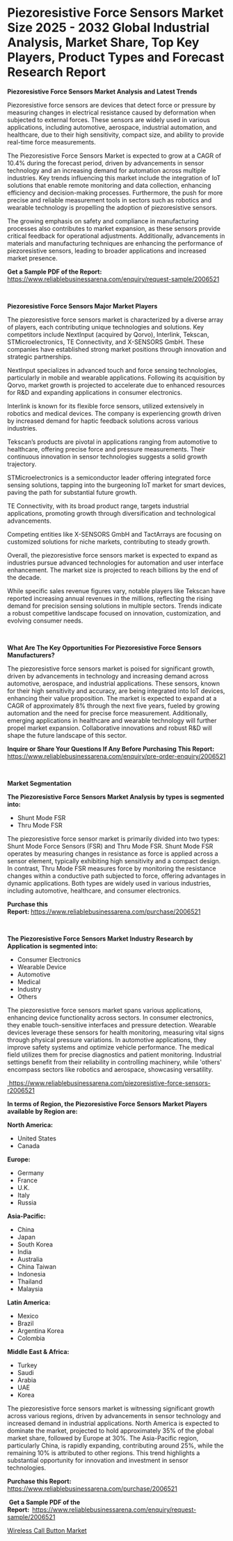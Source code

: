 <p><h1>Piezoresistive Force Sensors Market Size 2025 - 2032 Global Industrial Analysis, Market Share, Top Key Players, Product Types and Forecast Research Report</h1></p><p><strong>Piezoresistive Force Sensors Market Analysis and Latest Trends</strong></p>
<p><p>Piezoresistive force sensors are devices that detect force or pressure by measuring changes in electrical resistance caused by deformation when subjected to external forces. These sensors are widely used in various applications, including automotive, aerospace, industrial automation, and healthcare, due to their high sensitivity, compact size, and ability to provide real-time force measurements.</p><p>The Piezoresistive Force Sensors Market is expected to grow at a CAGR of 10.4% during the forecast period, driven by advancements in sensor technology and an increasing demand for automation across multiple industries. Key trends influencing this market include the integration of IoT solutions that enable remote monitoring and data collection, enhancing efficiency and decision-making processes. Furthermore, the push for more precise and reliable measurement tools in sectors such as robotics and wearable technology is propelling the adoption of piezoresistive sensors. </p><p>The growing emphasis on safety and compliance in manufacturing processes also contributes to market expansion, as these sensors provide critical feedback for operational adjustments. Additionally, advancements in materials and manufacturing techniques are enhancing the performance of piezoresistive sensors, leading to broader applications and increased market presence.</p></p>
<p><strong>Get a Sample PDF of the Report:&nbsp;</strong> <a href="https://www.reliablebusinessarena.com/enquiry/request-sample/2006521?utm_campaign=3346&utm_medium=2&utm_source=Github&utm_content=ia&utm_term=06042025&utm_id=piezoresistive-force-sensors">https://www.reliablebusinessarena.com/enquiry/request-sample/2006521</a></p>
<p>&nbsp;</p>
<p><strong>Piezoresistive Force Sensors Major Market Players</strong></p>
<p><p>The piezoresistive force sensors market is characterized by a diverse array of players, each contributing unique technologies and solutions. Key competitors include NextInput (acquired by Qorvo), Interlink, Tekscan, STMicroelectronics, TE Connectivity, and X-SENSORS GmbH. These companies have established strong market positions through innovation and strategic partnerships.</p><p>NextInput specializes in advanced touch and force sensing technologies, particularly in mobile and wearable applications. Following its acquisition by Qorvo, market growth is projected to accelerate due to enhanced resources for R&D and expanding applications in consumer electronics.</p><p>Interlink is known for its flexible force sensors, utilized extensively in robotics and medical devices. The company is experiencing growth driven by increased demand for haptic feedback solutions across various industries.</p><p>Tekscan’s products are pivotal in applications ranging from automotive to healthcare, offering precise force and pressure measurements. Their continuous innovation in sensor technologies suggests a solid growth trajectory.</p><p>STMicroelectronics is a semiconductor leader offering integrated force sensing solutions, tapping into the burgeoning IoT market for smart devices, paving the path for substantial future growth.</p><p>TE Connectivity, with its broad product range, targets industrial applications, promoting growth through diversification and technological advancements.</p><p>Competing entities like X-SENSORS GmbH and TactArrays are focusing on customized solutions for niche markets, contributing to steady growth.</p><p>Overall, the piezoresistive force sensors market is expected to expand as industries pursue advanced technologies for automation and user interface enhancement. The market size is projected to reach billions by the end of the decade.</p><p>While specific sales revenue figures vary, notable players like Tekscan have reported increasing annual revenues in the millions, reflecting the rising demand for precision sensing solutions in multiple sectors. Trends indicate a robust competitive landscape focused on innovation, customization, and evolving consumer needs.</p></p>
<p>&nbsp;</p>
<p><strong>What Are The Key Opportunities For Piezoresistive Force Sensors Manufacturers?</strong></p>
<p><p>The piezoresistive force sensors market is poised for significant growth, driven by advancements in technology and increasing demand across automotive, aerospace, and industrial applications. These sensors, known for their high sensitivity and accuracy, are being integrated into IoT devices, enhancing their value proposition. The market is expected to expand at a CAGR of approximately 8% through the next five years, fueled by growing automation and the need for precise force measurement. Additionally, emerging applications in healthcare and wearable technology will further propel market expansion. Collaborative innovations and robust R&D will shape the future landscape of this sector.</p></p>
<p><strong>Inquire or Share Your Questions If Any Before Purchasing This Report:</strong> <a href="https://www.reliablebusinessarena.com/enquiry/pre-order-enquiry/2006521?utm_campaign=3346&utm_medium=2&utm_source=Github&utm_content=ia&utm_term=06042025&utm_id=piezoresistive-force-sensors">https://www.reliablebusinessarena.com/enquiry/pre-order-enquiry/2006521</a></p>
<p>&nbsp;</p>
<p><strong>Market Segmentation</strong></p>
<p><strong>The Piezoresistive Force Sensors Market Analysis by types is segmented into:</strong></p>
<p><ul><li>Shunt Mode FSR</li><li>Thru Mode FSR</li></ul></p>
<p><p>The piezoresistive force sensor market is primarily divided into two types: Shunt Mode Force Sensors (FSR) and Thru Mode FSR. Shunt Mode FSR operates by measuring changes in resistance as force is applied across a sensor element, typically exhibiting high sensitivity and a compact design. In contrast, Thru Mode FSR measures force by monitoring the resistance changes within a conductive path subjected to force, offering advantages in dynamic applications. Both types are widely used in various industries, including automotive, healthcare, and consumer electronics.</p></p>
<p><strong>Purchase this Report:&nbsp;</strong><a href="https://www.reliablebusinessarena.com/purchase/2006521?utm_campaign=3346&utm_medium=2&utm_source=Github&utm_content=ia&utm_term=06042025&utm_id=piezoresistive-force-sensors">https://www.reliablebusinessarena.com/purchase/2006521</a></p>
<p>&nbsp;</p>
<p><strong>The Piezoresistive Force Sensors Market Industry Research by Application is segmented into:</strong></p>
<p><ul><li>Consumer Electronics</li><li>Wearable Device</li><li>Automotive</li><li>Medical</li><li>Industry</li><li>Others</li></ul></p>
<p><p>The piezoresistive force sensors market spans various applications, enhancing device functionality across sectors. In consumer electronics, they enable touch-sensitive interfaces and pressure detection. Wearable devices leverage these sensors for health monitoring, measuring vital signs through physical pressure variations. In automotive applications, they improve safety systems and optimize vehicle performance. The medical field utilizes them for precise diagnostics and patient monitoring. Industrial settings benefit from their reliability in controlling machinery, while 'others' encompass sectors like robotics and aerospace, showcasing versatility.</p></p>
<p><a href="https://www.reliablebusinessarena.com/piezoresistive-force-sensors-r2006521?utm_campaign=3346&utm_medium=2&utm_source=Github&utm_content=ia&utm_term=06042025&utm_id=piezoresistive-force-sensors">&nbsp;https://www.reliablebusinessarena.com/piezoresistive-force-sensors-r2006521</a></p>
<p><strong>In terms of Region, the Piezoresistive Force Sensors Market Players available by Region are:</strong></p>
<p>
    <p> <strong> North America: </strong>
        <ul>
            <li>United States</li>
            <li>Canada</li>
        </ul>
        </p> 
    <p> <strong> Europe: </strong>
        <ul>
            <li>Germany</li>
            <li>France</li>
            <li>U.K.</li>
            <li>Italy</li>
            <li>Russia</li>
        </ul>
        </p> 
    <p> <strong> Asia-Pacific: </strong>
        <ul>
            <li>China</li>
            <li>Japan</li>
            <li>South Korea</li>
            <li>India</li>
            <li>Australia</li>
            <li>China Taiwan</li>
            <li>Indonesia</li>
            <li>Thailand</li>
            <li>Malaysia</li>
        </ul>
        </p> 
    <p> <strong> Latin America: </strong>
        <ul>
            <li>Mexico</li>
            <li>Brazil</li>
            <li>Argentina Korea</li>
            <li>Colombia</li>
        </ul>
        </p> 
    <p> <strong> Middle East & Africa: </strong>
        <ul>
            <li>Turkey</li>
            <li>Saudi</li>
            <li>Arabia</li>
            <li>UAE</li>
            <li>Korea</li>
        </ul>
    </p>
    </p>
<p><p>The piezoresistive force sensors market is witnessing significant growth across various regions, driven by advancements in sensor technology and increased demand in industrial applications. North America is expected to dominate the market, projected to hold approximately 35% of the global market share, followed by Europe at 30%. The Asia-Pacific region, particularly China, is rapidly expanding, contributing around 25%, while the remaining 10% is attributed to other regions. This trend highlights a substantial opportunity for innovation and investment in sensor technologies.</p></p>
<p><strong>Purchase this Report: </strong><a href="https://www.reliablebusinessarena.com/purchase/2006521?utm_campaign=3346&utm_medium=2&utm_source=Github&utm_content=ia&utm_term=06042025&utm_id=piezoresistive-force-sensors">https://www.reliablebusinessarena.com/purchase/2006521</a></p>
<p>&nbsp;<strong>Get a Sample PDF of the Report:&nbsp;&nbsp;</strong><a href="https://www.reliablebusinessarena.com/enquiry/request-sample/2006521?utm_campaign=3346&utm_medium=2&utm_source=Github&utm_content=ia&utm_term=06042025&utm_id=piezoresistive-force-sensors">https://www.reliablebusinessarena.com/enquiry/request-sample/2006521</a></p>
<p><strong></strong></p>
<p><p><a href="https://github.com/shirlantosx7/Market-Research-Report-List-1/blob/main/wireless-call-button-market.md?utm_campaign=3346&utm_medium=2&utm_source=Github&utm_content=ia&utm_term=06042025&utm_id=piezoresistive-force-sensors">Wireless Call Button Market</a></p></p>